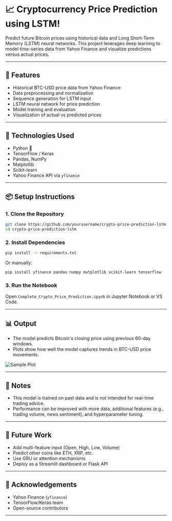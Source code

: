 # 📈 Cryptocurrency Price Prediction using LSTM!

Predict future Bitcoin prices using historical data and Long Short-Term Memory (LSTM) neural networks. This project leverages deep learning to model time-series data from Yahoo Finance and visualize predictions versus actual prices.

---

## 🚀 Features

- Historical BTC-USD price data from Yahoo Finance
- Data preprocessing and normalization
- Sequence generation for LSTM input
- LSTM neural network for price prediction
- Model training and evaluation
- Visualization of actual vs predicted prices

---

## 🧠 Technologies Used

- Python 🐍
- TensorFlow / Keras
- Pandas, NumPy
- Matplotlib
- Scikit-learn
- Yahoo Finance API via `yfinance`

---

## 📦 Setup Instructions

### 1. Clone the Repository

```bash
git clone https://github.com/yourusername/crypto-price-prediction-lstm.git
cd crypto-price-prediction-lstm
```

### 2. Install Dependencies

```bash
pip install -r requirements.txt
```

Or manually:

```bash
pip install yfinance pandas numpy matplotlib scikit-learn tensorflow
```

### 3. Run the Notebook

Open `Complete_Crypto_Price_Prediction.ipynb` in Jupyter Notebook or VS Code.

---

## 📊 Output

- The model predicts Bitcoin's closing price using previous 60-day windows.
- Plots show how well the model captures trends in BTC-USD price movements.

![Sample Plot](https://user-images.githubusercontent.com/yourplaceholder/btc_prediction_example.png)

---

## 📝 Notes

- This model is trained on past data and is not intended for real-time trading advice.
- Performance can be improved with more data, additional features (e.g., trading volume, news sentiment), and hyperparameter tuning.

---

## 🔮 Future Work

- Add multi-feature input (Open, High, Low, Volume)
- Predict other coins like ETH, XRP, etc.
- Use GRU or attention mechanisms
- Deploy as a Streamlit dashboard or Flask API

---

## 🙌 Acknowledgements

- Yahoo Finance (`yfinance`)
- TensorFlow/Keras team
- Open-source contributors

---


